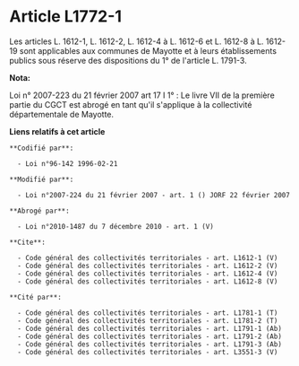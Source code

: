 # Article L1772-1

Les articles L. 1612-1, L. 1612-2, L. 1612-4 à L. 1612-6 et L. 1612-8 à L. 1612-19 sont applicables aux communes de Mayotte
et à leurs établissements publics sous réserve des dispositions du 1° de l'article L. 1791-3.

**Nota:**

Loi n° 2007-223 du 21 février 2007 art 17 I 1° : Le livre VII de la première partie du CGCT est abrogé en tant qu'il
s'applique à la collectivité départementale de Mayotte.

**Liens relatifs à cet article**

	**Codifié par**:

	  - Loi n°96-142 1996-02-21

	**Modifié par**:

	  - Loi n°2007-224 du 21 février 2007 - art. 1 () JORF 22 février 2007

	**Abrogé par**:

	  - Loi n°2010-1487 du 7 décembre 2010 - art. 1 (V)

	**Cite**:

	  - Code général des collectivités territoriales - art. L1612-1 (V)
	  - Code général des collectivités territoriales - art. L1612-2 (V)
	  - Code général des collectivités territoriales - art. L1612-4 (V)
	  - Code général des collectivités territoriales - art. L1612-8 (V)

	**Cité par**:

	  - Code général des collectivités territoriales - art. L1781-1 (T)
	  - Code général des collectivités territoriales - art. L1781-2 (T)
	  - Code général des collectivités territoriales - art. L1791-1 (Ab)
	  - Code général des collectivités territoriales - art. L1791-2 (Ab)
	  - Code général des collectivités territoriales - art. L1791-3 (Ab)
	  - Code général des collectivités territoriales - art. L3551-3 (V)
